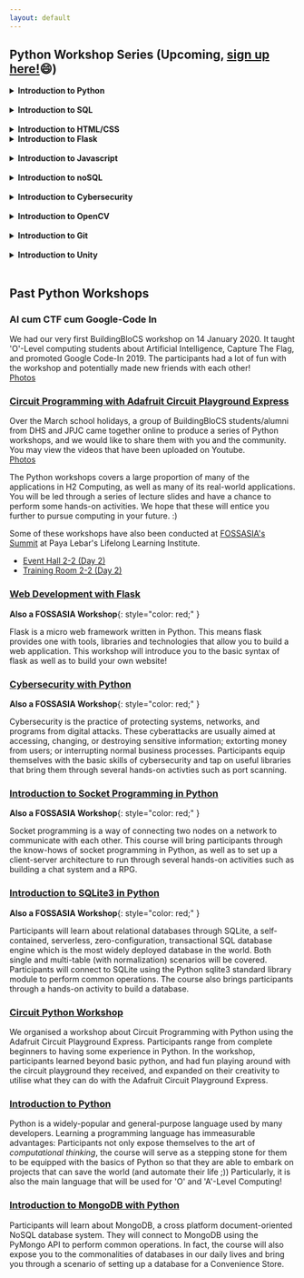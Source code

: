 ```yaml
---
layout: default
---
```


## Python Workshop Series (Upcoming, [**sign up here!**](https://forms.gle/wdzqCbVki58rj7da9)😄) 

<div>
<details>
<summary><strong>Introduction to Python</strong></summary>
By the end of the workshop, participants would learn 
- the basics of python
- If statements, lists, loops
- create some simple programmes, (e.g. mark to grade converter/calculator)

<br><strong>Prerequisites:</strong> Nothing much other than a desire to learn!
</details><br>

<details>
<summary><strong>Introduction to SQL</strong></summary>
SQL forms an important part in our applications, by helping to store a variety of user data!
Participants will explore the concepts of:
- normalized databases
- sql technologies

<br><strong>Prerequisites:</strong> Basic Knowledge of Python (Intro to Python Workshop)
</details><br>

<details><summary><strong>Introduction to HTML/CSS</strong></summary>
By the end of the workshop, participants will be able to:
- understand the basics of HTML and CSS
- build their own simple webpage  
</details>
  
<details><summary><strong>Introduction to Flask</strong></summary>
Flask is used to write web applications in Python. By the end, participants will understand the basics of Flask and have their own Flask application that makes use of an API (Application Programming Interface) <br>
  
<br><strong>Prerequisites:</strong> Basic Knowledge of Python (Intro to Python Workshop)
</details><br>

<details>
<summary><strong>Introduction to Javascript</strong></summary>
JavaScript is an extremely popular programming language used primarily by Web 
browsers to create a dynamic and interactive experience for the user. 
Most of the functions and applications that make the Internet 
indispensable to modern life are coded in some form of JavaScript. 
<br>
At the end of the course, participants will be able to create a simple <strong>discord bot
that tells you the time using nodejs</strong> and learn to host it online for free!
</details><br>

<details>
<summary><strong>Introduction to noSQL</strong></summary>
After learning SQL, why not learn NoSQL? NoSQL databases (aka "not only SQL") are non tabular, and store data differently than relational tables (aka SQL). <br> NoSQL databases come in a variety of types based on their data model. The main types are document, key-value, wide-column, and graph. They provide flexible schemas and scale easily with large amounts of data and high user loads.
  
<br><strong>Prerequisites:</strong> Basic Knowledge of Python (Intro to Python Workshop)
</details><br>

<details>
<summary><strong>Introduction to Cybersecurity</strong></summary>
Cyberattacks are increasingly becoming more common, while our reliance on digital systems has increased significantly. A sound understanding of cybersecurity principles would thus go a long way in helping to ensure one stays cyber secure. 
<br>
In this course, we will be embarking on a Capture-the-Flag style competition where participants will go through some Basic Web/ Forensics/ Cryptography Concepts.   
  
<br><strong>Prerequisites:</strong> Basic Knowledge of Python would be helpful (Intro to Python Workshop)
</details><br>

<details>
<summary><strong>Introduction to OpenCV</strong></summary><br>
<img src="https://user-images.githubusercontent.com/47784720/80275797-349dab80-8716-11ea-8b11-ce656342ae73.png" alt="EdgeDunmanHigh" width="600"/>
<br><strong>Part 1</strong><br>
Open CV is a powerful library used to analyse images and videos! Equip 
youselves with the knowledge about the various Open CV features. In Part 1,
we will be introducing the fundamentals of opencv, starting with Trackbars and
Histograms (both static and video analysis)

<br><strong>Part 2</strong><br>
In Part 2, We will be learning how to make use of the slider trackbars to isolate
certain colors of an image. We will also explore the math behind Canny Edge 
Detection. Participants will also get to embark on a future project!

<br><strong>Prerequisites:</strong> Basic Knowledge of Python (Intro to Python Workshop)
</details><br>

<details>
<summary><strong>Introduction to Git</strong></summary><br>
Open source development is increasingly prevalent in software development, powering many devices that we use daily. Originally developed for the managing the Linux Operating System, Git is an extremely powerful tool for managing computing projects.<br>Participants will learn what Git is and how it is different from GitHub, what programmers can use Git for, learn to perform basic operations (commit, pull etc) using a Git GUI Client, perform simple collaborative operations (merge, forking) and understand the use of pull requests in working on public open source projects
  
<br><strong>Prerequisites:</strong> A little knowledge of terminal/Command Prompt commands would be helpful but not essential
</details><br>

<details>
<summary><strong>Introduction to Unity</strong></summary>
Participants will be introduced to the the Game Loop, 2D Space, Collision detection, and make a simple game involving moving the player character
  
<br><strong>Prerequisites:</strong> Knowledge of C# programming would be useful, but not required.
As for programming knowledge, its mainly going to be variables:
<pre class="line-numbers">
  <code class="language-css">
 Vector3 direction = new Vector3(1,1,1);
  </code>
</pre>
and if else statements:<br>
<pre class="line-numbers">
  <code class="language-css">
if (Input.GetButtonDown('Jump')){transform.translate(direction);}
  </code>
</pre>

</details><br>
</div>

## Past Python Workshops
### AI cum CTF cum Google-Code In
We had our very first BuildingBloCS workshop on 14 January 2020. It taught 'O'-Level computing students about Artificial Intelligence, Capture The Flag, and promoted Google Code-In 2019. The participants had a lot of fun with the workshop and potentially made new friends with each other! <br>
<a class="btn" href="https://photos.app.goo.gl/ToVkPLV3zoNLuNqy8">Photos</a>

### [Circuit Programming with Adafruit Circuit Playground Express](https://youtu.be/DsDeCd6VNj0)
Over the March school holidays, a group of BuildingBloCS students/alumni from DHS and JPJC came together online to produce a series of Python workshops, and we would like to share them with you and the community. You may view the videos that have been uploaded on Youtube.<br>
<a class="btn" href="https://photos.app.goo.gl/HWpBV3mRVwjM55ez5">Photos</a>

The Python workshops covers a large proportion of many of the applications in H2 Computing, as well as many of its real-world applications. You will be led through a series of lecture slides and have a chance to perform some hands-on activities. We hope that these will entice you further to pursue computing in your future. :)

Some of these workshops have also been conducted at [FOSSASIA's Summit](https://summit.fossasia.org/) at Paya Lebar's Lifelong Learning Institute.
* [Event Hall 2-2 (Day 2)](https://youtu.be/7eAAivicPmk)
* [Training Room 2-2 (Day 2)](https://youtu.be/CMJZ6SZIaRs)

### [Web Development with Flask](https://youtu.be/074b8o15Vnc)

**Also a FOSSASIA Workshop**{: style="color: red;" }

Flask is a micro web framework written in Python. This means flask provides one with tools, libraries and technologies that allow you to build a web application. This workshop will introduce you to the basic syntax of flask as well as to build your own website!

### [Cybersecurity with Python](https://youtu.be/P5ti4jgk7eQ)

**Also a FOSSASIA Workshop**{: style="color: red;" }

Cybersecurity is the practice of protecting systems, networks, and programs from digital attacks. These cyberattacks are usually aimed at accessing, changing, or destroying sensitive information; extorting money from users; or interrupting normal business processes. Participants equip themselves with the basic skills of cybersecurity and tap on useful libraries that bring them through several hands-on activties such as port scanning.

### [Introduction to Socket Programming in Python](https://youtu.be/T248IPVosR4)

**Also a FOSSASIA Workshop**{: style="color: red;" }

Socket programming is a way of connecting two nodes on a network to communicate with each other. This course will bring participants through the know-hows of socket programming in Python, as well as to set up a client-server architecture to run through several hands-on activities such as building a chat system and a RPG.

### [Introduction to SQLite3 in Python]()

**Also a FOSSASIA Workshop**{: style="color: red;" }

Participants will learn about relational databases through SQLite, a self-contained, serverless, zero-configuration, transactional SQL database engine which is the most widely deployed database in the world. Both single and multi-table (with normalization) scenarios will be covered. Participants will connect to SQLite using the Python sqlite3 standard library module to perform common operations. The course also brings participants through a hands-on activity to build a database.

### [Circuit Python Workshop](https://youtu.be/DsDeCd6VNj0)
We organised a workshop about Circuit Programming with Python using the Adafruit Circuit Playground Express. Participants range from complete beginners to having some experience in Python. In the workshop, participants learned beyond basic python, and had fun playing around with the circuit playground they received, and expanded on their creativity to utilise what they can do with the Adafruit Circuit Playground Express.

### [Introduction to Python](https://youtu.be/Ms0BERdaIeI) 
Python is a widely-popular and general-purpose language used by many developers. Learning a programming language has immeasurable advantages: Participants not only expose themselves to the art of _computational thinking_, the course will serve as a stepping stone for them to be equipped with the basics of Python so that they are able to embark on projects that can save the world (and automate their life ;)) Particularly, it is also the main language that will be used for 'O' and 'A'-Level Computing!

### [Introduction to MongoDB with Python](https://youtu.be/Gs3zYwtDXEw)
Participants will learn about MongoDB, a cross platform document-oriented NoSQL database system. They will connect to MongoDB using the PyMongo API to perform common operations. In fact, the course will also expose you to the commonalities of databases in our daily lives and bring you through a scenario of setting up a database for a Convenience Store.
